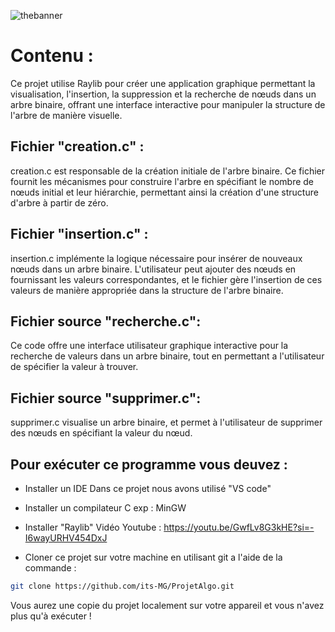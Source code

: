 ![thebanner](https://github.com/its-MG/ProjetAlgo/assets/128987407/ed8c8afc-1c8f-4cf9-a946-33a6d4ca6396)

# Contenu :
Ce projet utilise Raylib pour créer une application graphique permettant la visualisation, l'insertion, la suppression et la recherche de nœuds dans un arbre binaire, offrant une interface interactive pour manipuler la structure de l'arbre de manière visuelle.

## Fichier "creation.c" :
creation.c est responsable de la création initiale de l'arbre binaire. Ce fichier fournit les mécanismes pour construire l'arbre en spécifiant le nombre de nœuds initial et leur hiérarchie, permettant ainsi la création d'une structure d'arbre à partir de zéro.

## Fichier "insertion.c" :
insertion.c implémente la logique nécessaire pour insérer de nouveaux nœuds dans un arbre binaire. L'utilisateur peut ajouter des nœuds en fournissant les valeurs correspondantes, et le fichier gère l'insertion de ces valeurs de manière appropriée dans la structure de l'arbre binaire.

## Fichier source "recherche.c":
Ce code offre une interface utilisateur graphique interactive pour la recherche de valeurs dans un arbre binaire, tout en permettant a l'utilisateur de spécifier la valeur à trouver.

## Fichier source "supprimer.c":
supprimer.c visualise un arbre binaire, et permet à l'utilisateur de supprimer des nœuds en spécifiant la valeur du nœud.


## Pour exécuter ce programme vous deuvez :

- Installer un IDE
Dans ce projet nous avons utilisé "VS code"
- Installer un compilateur C 
exp : MinGW
- Installer "Raylib"
 Vidéo Youtube : https://youtu.be/GwfLv8G3kHE?si=-I6wayURHV454DxJ

- Cloner ce projet sur votre machine en utilisant git a l'aide de la commande :

```bash
git clone https://github.com/its-MG/ProjetAlgo.git
```
Vous aurez une copie du projet localement sur votre appareil
et vous n'avez plus qu'à exécuter !


